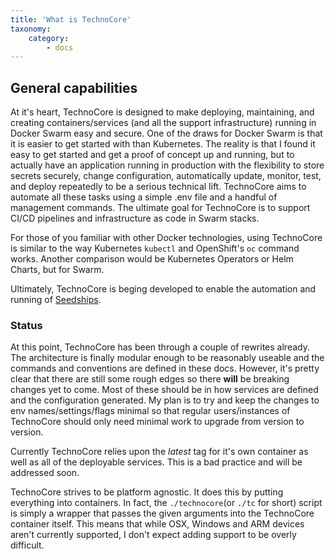```yaml
---
title: 'What is TechnoCore'
taxonomy:
    category:
        - docs
---
```


## General capabilities
At it's heart, TechnoCore is designed to make deploying, maintaining, and creating containers/services (and all the support infrastructure) running in Docker Swarm easy and secure. One of the draws for Docker Swarm is that it is easier to get started with than Kubernetes. The reality is that I found it easy to get started and get a proof of concept up and running, but to actually have an application running in production with the flexibility to store secrets securely, change configuration, automatically update, monitor, test, and deploy repeatedly to be a serious technical lift. TechnoCore aims to automate all these tasks using a simple .env file and a handful of management commands. The ultimate goal for TechnoCore is to support CI/CD pipelines and infrastructure as code in Swarm stacks.

For those of you familiar with other Docker technologies, using TechnoCore is similar to the way Kubernetes `kubectl` and OpenShift's `oc` command works. Another comparison would be Kubernetes Operators or Helm Charts, but for Swarm.

Ultimately, TechnoCore is beging developed to enable the automation and running of [Seedships](../seedships).

### Status
At this point, TechnoCore has been through a couple of rewrites already. The architecture is finally modular enough to be reasonably useable and the commands and conventions are defined in these docs. However, it's pretty clear that there are still some rough edges so there **will** be breaking changes yet to come. Most of these should be in how services are defined and the configuration generated. My plan is to try and keep the changes to env names/settings/flags minimal so that regular users/instances of TechnoCore should only need minimal work to upgrade from version to version.

Currently TechnoCore relies upon the *latest* tag for it's own container as well as all of the deployable services. This is a bad practice and will be addressed soon.

TechnoCore strives to be platform agnostic. It does this by putting everything into containers. In fact, the `./technocore`(or `./tc` for short) script is simply a wrapper that passes the given arguments into the TechnoCore container itself. This means that while OSX, Windows and ARM devices aren't currently supported, I don't expect adding support to be overly difficult.

